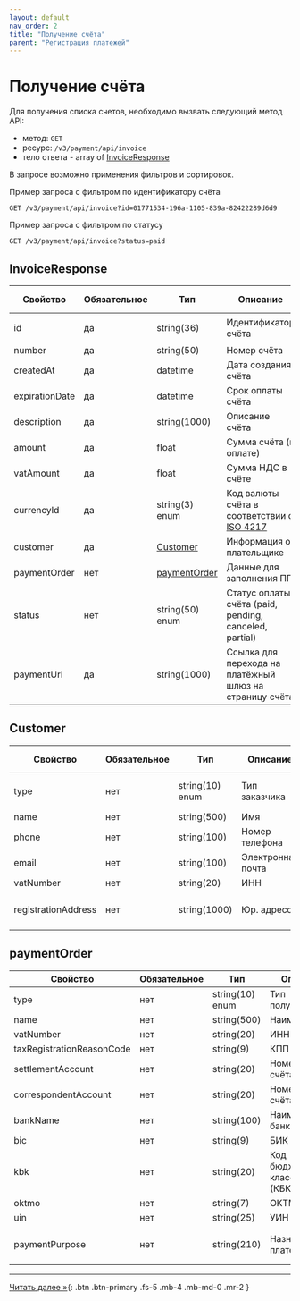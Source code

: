 ```yaml
---
layout: default
nav_order: 2
title: "Получение счёта"
parent: "Регистрация платежей"
---
```


# Получение счёта

Для получения списка счетов, необходимо вызвать следующий метод API:

- метод: `GET`
- ресурс: `/v3/payment/api/invoice`
- тело ответа - array of [InvoiceResponse](/docs/payment/get/#invoiceresponse)

В запросе возможно применения фильтров и сортировок.

Пример запроса с фильтром по идентификатору счёта
```
GET /v3/payment/api/invoice?id=01771534-196a-1105-839a-82422289d6d9
```
Пример запроса с фильтром по статусу
```
GET /v3/payment/api/invoice?status=paid
```

## InvoiceResponse

| Свойство       | Обязательное | Тип                           | Описание                                                                | Пример значения                        |
|----------------|--------------|-------------------------------|-------------------------------------------------------------------------|----------------------------------------|
| id             | да           | string(36)                    | Идентификатор счёта                                                     | `01771534-1a57-f184-dee3-ebeb91dded76` |
| number         | да           | string(50)                    | Номер счёта                                                             | `123-123212`                           |
| createdAt      | да           | datetime                      | Дата создания счёта                                                     | `2023-12-22T00:00:00+00:00`            |
| expirationDate | да           | datetime                      | Срок оплаты счёта                                                       | `2023-12-25T00:00:00+00:00`            |
| description    | да           | string(1000)                  | Описание счёта                                                          | `Оплата номера в отеле`                |
| amount         | да           | float                         | Сумма счёта (к оплате)                                                  | `19658.45`                             |
| vatAmount      | да           | float                         | Сумма НДС в счёте                                                       | `156.56`                               |
| currencyId     | да           | string(3) enum                | Код валюты счёта в соответствии с [ISO 4217](/docs/dictionary/iso4217/) | `RUB`, `USD`,`EUR`, `GBP`              |
| customer       | да           | [Customer](#customer)         | Информация о плательщике                                                |                                        |
| paymentOrder   | нет          | [paymentOrder](#paymentOrder) | Данные для заполнения ПП                                                |                                        |
| status         | нет          | string(50) enum               | Статус оплаты счёта (paid, pending, canceled, partial)                  | `paid`                                 |
| paymentUrl     | да           | string(1000)                  | Ссылка для перехода на платёжный шлюз на страницу счёта                 |                                        |

## Customer

| Свойство            | Обязательное | Тип             | Описание          | Пример значения                                      |
|---------------------|--------------|-----------------|-------------------|------------------------------------------------------|
| type                | нет          | string(10) enum | Тип заказчика     | `legal` - юр. лицо, `private` - физ лицо             |
| name                | нет          | string(500)     | Имя               | `Peter`                                              |
| phone               | нет          | string(100)     | Номер телефона    | `79001112233`                                        |
| email               | нет          | string(100)     | Электронная почта | `peter@domain.com`                                   |
| vatNumber           | нет          | string(20)      | ИНН               | `7710044140`                                         |
| registrationAddress | нет          | string(1000)    | Юр. адресс        | `190000, Санкт-Петербург, Невский пр. 147, офис 321` |

## paymentOrder

| Свойство                  | Обязательное | Тип             | Описание           | Пример значения                                                |
|---------------------------|--------------|-----------------|--------------------|----------------------------------------------------------------|
| type                      | нет          | string(10) enum | Тип получателя     | `legal` - юр. лицо, `private` - физ лицо                       |
| name                      | нет          | string(500)     | Наименование       | `ООО Ромашка`                                                  |
| vatNumber                 | нет          | string(20)      | ИНН                | `7710044140`                                                   |
| taxRegistrationReasonCode | нет          | string(9)       | КПП                | `770001001`                                                    |
| settlementAccount         | нет          | string(20)      | Номер расчт. счёта | `40702810800190000253`                                         |
| correspondentAccount      | нет          | string(20)      | Номер корр. счёта  | `30101810700000000187`                                         |
| bankName                  | нет          | string(100)     | Наименование банка | `ПАО ВТБ`                                                      |
| bic                       | нет          | string(9)       | БИК                | `044039142`                                                    |
| kbk                       | нет          | string(20)      | Код бюджетной классификации (КБК) | `18210501011011000110`                          |
| oktmo                     | нет          | string(7)       | ОКТМО              | `40000000`                                                     |
| uin                       | нет          | string(25)      | УИН                | `34934876203474`                                               |
| paymentPurpose            | нет          | string(210)     | Назначение платежа | `Оплата по счёту №10-2946153 за авиабилеты, НДС не выделяется` |



---

[Читать далее &raquo;](/docs/payment/confirm_payment){: .btn .btn-primary .fs-5 .mb-4 .mb-md-0 .mr-2 }
